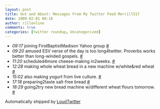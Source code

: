 ```yaml
---
layout: post
title: Out and About: Messages From My Twitter Feed Merrill517
date: 2009-02-01 08:18
author: rillonline
comments: true
categories: [twitter roundup, Uncategorized]
---
```

<ul class="loudtwitter"><li><em>09:17</em> joining FirstBaptistMadison Yahoo group <a href="http://twitter.com/merrill517/statuses/1164618312">#</a></li> <li><em>09:20</em> amused ESV verse of the day is too long4twitter. Proverbs works better than long-winded gospels. <a href="http://twitter.com/merrill517/statuses/1164625850">#</a></li> <li><em>11:20</em> scheduled4more cheese-making in2weeks. <a href="http://twitter.com/merrill517/statuses/1164869071">#</a></li> <li><em>12:28</em> making whole wheat bread in a new machine w/white&amp;red wheat <a href="http://twitter.com/merrill517/statuses/1165003136">#</a></li> <li><em>15:02</em> also making yogurt from live culture. <a href="http://twitter.com/merrill517/statuses/1165308290">#</a></li> <li><em>17:18</em> preparing2taste salt-free bread <a href="http://twitter.com/merrill517/statuses/1165574219">#</a></li> <li><em>18:29</em> going2try new bread machine w/different wheat flours tomorrow. <a href="http://twitter.com/merrill517/statuses/1165712637">#</a></li></ul>Automatically shipped by <a href="http://www.loudtwitter.com">LoudTwitter</a>
